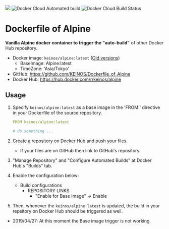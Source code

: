 [![](https://images.microbadger.com/badges/image/keinos/alpine.svg)](https://microbadger.com/images/keinos/alpine "Get your own image badge on microbadger.com") ![Docker Cloud Automated build](https://img.shields.io/docker/cloud/automated/keinos/alpine.svg) ![Docker Cloud Build Status](https://img.shields.io/docker/cloud/build/keinos/alpine.svg)

# Dockerfile of Alpine

**Vanilla Alpine docker container to trigger the "auto-build"** of other Docker Hub repository.

- Docker image: `keinos/alpine:latest` ([Old versions](https://hub.docker.com/r/keinos/alpine/tags))
  - BaseImage: Alpine:latest
  - TimeZone: 'Asia/Tokyo'
- GitHub: <https://github.com/KEINOS/Dockerfile_of_Alpine>
- Docker Hub: <https://hub.docker.com/r/keinos/alpine>

## Usage

1. Specify `keinos/alpine:latest` as a base image in the 'FROM:' directive in your Dockerfile of the source repository.

    ```yaml
    FROM keinos/alpine:latest

    # do something ...
    ```

2. Create a repository on Docker Hub and push your files.
    - If your files are on GitHub then link to GitHub's repository.

3. "Manage Repository" and "Configure Automated Builds" at Docker Hub's "Builds" tab.

4. Enable the configuration below:
    - Build configurations
      - REPOSITORY LINKS
        - "Enable for Base Image" -> Enable

5. Then, whenever the `keinos/alpine:latest` is updated, the build in your repsitory on Docker Hub should be triggered as well.

- 2019/04/27: At this moment the Base image trigger is not working.
